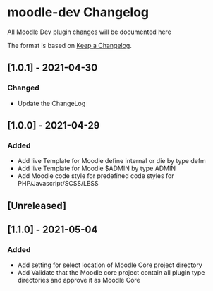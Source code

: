 # moodle-dev Changelog
All Moodle Dev plugin changes will be documented here

The format is based on [Keep a Changelog](https://keepachangelog.com/en/1.0.0).

## [1.0.1] - 2021-04-30
### Changed
- Update the ChangeLog 

## [1.0.0] - 2021-04-29
### Added
- Add live Template for Moodle define internal or die by type defm
- Add live Template for Moodle $ADMIN by type ADMIN
- Add Moodle code style for predefined code styles for PHP/Javascript/SCSS/LESS 

## [Unreleased]

## [1.1.0] - 2021-05-04
### Added
- Add setting for select location of Moodle Core project directory
- Add Validate that the Moodle core project contain all plugin type directories and approve it as Moodle Core

